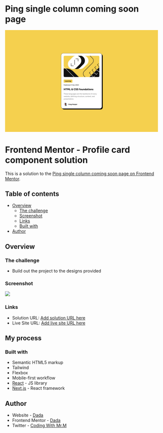 # Ping single column coming soon page

![Design preview for the Ping single column coming soon page coding challenge](https://github.com/Syammed2429/blog-preview-card/blob/master/public/assets/desktop-preview.jpg)

# Frontend Mentor - Profile card component solution

This is a solution to the [Ping single column coming soon page on Frontend Mentor](https://www.frontendmentor.io/challenges/ping-single-column-coming-soon-page-5cadd051fec04111f7b848da).

## Table of contents

- [Overview](#overview)
  - [The challenge](#the-challenge)
  - [Screenshot](#screenshot)
  - [Links](#links)
  - [Built with](#built-with)
- [Author](#author)

## Overview

### The challenge

- Build out the project to the designs provided

### Screenshot

![](https://www.frontendmentor.io/challenges/blog-preview-card-ckPaj01IcS)

### Links

- Solution URL: [Add solution URL here](https://github.com/Syammed2429/ping-single-column-coming-soon-page)
- Live Site URL: [Add live site URL here](https://ping-single-column-coming-soon-page-d9s9.vercel.app/)

## My process

### Built with

- Semantic HTML5 markup
- Tailwind
- Flexbox
- Mobile-first workflow
- [React](https://reactjs.org/) - JS library
- [Next.js](https://nextjs.org/) - React framework

## Author

- Website - [Dada](https://github.com/Syammed2429)
- Frontend Mentor - [Dada](https://www.frontendmentor.io/profile/kerrybli)
- Twitter - [Coding With Mr.M](https://www.twitter.com/Kerry14066781)
